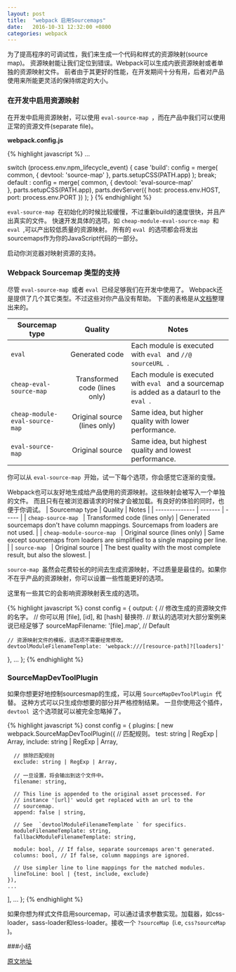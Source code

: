 ```yaml
---
layout: post
title:  "webpack 启用Sourcemaps"
date:   2016-10-31 12:32:00 +0800
categories: webpack
---
```


为了提高程序的可调试性，我们来生成一个代码和样式的资源映射(source map)。
资源映射能让我们定位到错误。Webpack可以生成内嵌资源映射或者单独的资源映射文件。
前者由于其更好的性能，在开发期间十分有用，后者对产品使用来所能更灵活的保持绑定的大小。

### 在开发中启用资源映射
在开发中启用资源映射，可以使用 `eval-source-map `，而在产品中我们可以使用正常的资源文件(separate file)。

**webpack.config.js**

{% highlight javascript %}
...

switch (process.env.npm_lifecycle_event) {
    case 'build':
        config = merge(
            common,
            {
                devtool: 'source-map'
            },
            parts.setupCSS(PATH.app)
        );
        break;
    default :
        config = merge(
            common,
            {
              devtool: 'eval-source-map'  
            },
            parts.setupCSS(PATH.app),
            parts.devServer({
                host: process.env.HOST,
                port: process.env.PORT
            })
        );
}
{% endhighlight %}

 `eval-source-map `在初始化的时候比较缓慢，不过重新build的速度很快，并且产出真实的文件。
快速开发具体的选项，如 `cheap-module-eval-source-map `和 `eval `,可以产出较低质量的资源映射。
所有的 `eval `的选项都会将发出sourcemaps作为你的JavaScript代码的一部分。

启动你浏览器对映射资源的支持。

### Webpack Sourcemap 类型的支持
尽管 `eval-source-map `或者 `eval `已经足够我们在开发中使用了。
Webpack还是提供了几个其它类型。不过这些对你产品没有帮助。
下面的表格是从[文档](https://webpack.github.io/docs/configuration.html#devtool)整理出来的。

| Sourcemap type | Quality       | Notes |
| -------------- |:-------------:|-------|
|  `eval `         |Generated code | Each module is executed with  `eval ` and  `//@ sourceURL `.|
|  `cheap-eval-source-map ` | Transformed code (lines only) | Each module is executed with  `eval ` and a sourcemap is added as a dataurl to the  `eval `. |
|  `cheap-module-eval-source-map ` | Original source (lines only)	| Same idea, but higher quality with lower performance. |
|  `eval-source-map ` | Original source | Same idea, but highest quality and lowest performance. |

你可以从 `eval-source-map `开始，试一下每个选项，你会感觉它逐渐的变慢。

Webpack也可以友好地生成给产品使用的资源映射。这些映射会被写入一个单独的文件。
而且只有在被浏览器请求的时候才会被加载。有良好的体验的同时，也便于你调试。
| Sourcemap type | Quality | Notes |
| -------------- | ------- | ----- |
|  `cheap-source-map ` | Transformed code (lines only) | Generated sourcemaps don't have column mappings. Sourcemaps from loaders are not used. |
|  `cheap-module-source-map ` | Original source (lines only) | Same except sourcemaps from loaders are simplified to a single mapping per line. |
|  `source-map ` | Original source | The best quality with the most complete result, but also the slowest. |

 `source-map `虽然会花费较长的时间去生成资源映射，不过质量是最佳的。如果你不在乎产品的资源映射，你可以设置一些性能更好的选项。

这里有一些其它的会影响资源映射表生成的选项。

{% highlight javascript %}
const config = {
  output: {
    // 修改生成的资源映文件的名字。
    // 你可以用 [file], [id], 和 [hash] 替换符.
    // 默认的选项对大部分案例来说已经足够了
    sourceMapFilename: '[file].map', // Default

    // 资源映射文件的模板，该选项不需要经常修改。
    devtoolModuleFilenameTemplate: 'webpack:///[resource-path]?[loaders]'
  },
  ...
};
{% endhighlight %}

### SourceMapDevToolPlugin
如果你想更好地控制sourcesmap的生成，可以用 `SourceMapDevToolPlugin `代替。
这种方式可以只生成你想要的部分并严格控制结果。
一旦你使用这个插件， `devtool `这个选项就可以被完全忽略掉了。

{% highlight javascript %}
const config = {
  plugins: [
    new webpack.SourceMapDevToolPlugin({
      // 匹配规则。
      test: string | RegExp | Array,
      include: string | RegExp | Array,

      // 排除匹配规则
      exclude: string | RegExp | Array,

      // 一旦设置，将会输出到这个文件中。
      filename: string,

      // This line is appended to the original asset processed. For
      // instance '[url]' would get replaced with an url to the
      // sourcemap.
      append: false | string,

      // See  `devtoolModuleFilenameTemplate ` for specifics.
      moduleFilenameTemplate: string,
      fallbackModuleFilenameTemplate: string,

      module: bool, // If false, separate sourcemaps aren't generated.
      columns: bool, // If false, column mappings are ignored.

      // Use simpler line to line mappings for the matched modules.
      lineToLine: bool | {test, include, exclude}
    }),
    ...
  ],
  ...
};
{% endhighlight %}

如果你想为样式文件启用sourcemap，可以通过请求参数实现。加载器，如css-loader，sass-loader和less-loader。接收一个 `?sourceMap `(i.e, `css?sourceMap `)。

###小结

[原文地址](http://survivejs.com/webpack/developing-with-webpack/enabling-sourcemaps/)